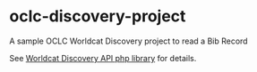 oclc-discovery-project
======================

A sample OCLC Worldcat Discovery project to read a Bib Record

See [Worldcat Discovery API php library](https://github.com/OCLC-Developer-Network/worldcat-discovery-php) for details.
